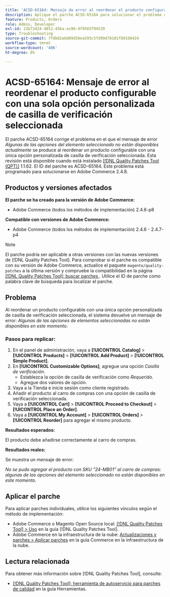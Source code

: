 ```yaml
---
title: 'ACSD-65164: Mensaje de error al reordenar el producto configurable con una sola opción personalizada de casilla de verificación seleccionada'
description: Aplique el parche ACSD-65164 para solucionar el problema de Adobe Commerce donde aparece el mensaje de error *Algunas de las opciones del elemento seleccionado no están disponibles actualmente* al reordenar un producto configurable con una sola opción personalizada de casilla de verificación seleccionada.
feature: Products, Orders
role: Admin, Developer
exl-id: 22b72d24-4852-45ba-ac98-df9565f94539
type: Troubleshooting
source-git-commit: 7fdb02a6d89d50ea593c5fd99d78101f89198424
workflow-type: tm+mt
source-wordcount: '406'
ht-degree: 0%

---
```


# ACSD-65164: Mensaje de error al reordenar el producto configurable con una sola opción personalizada de casilla de verificación seleccionada

El parche ACSD-65164 corrige el problema en el que el mensaje de error *Algunas de las opciones del elemento seleccionado no están disponibles actualmente* se produce al reordenar un producto configurable con una única opción personalizada de casilla de verificación seleccionada. Esta revisión está disponible cuando está instalado [[!DNL Quality Patches Tool (QPT)]](/help/tools/quality-patches-tool/quality-patches-tool-to-self-serve-quality-patches.md) 1.1.62. El ID del parche es ACSD-65164. Este problema está programado para solucionarse en Adobe Commerce 2.4.8.

## Productos y versiones afectados

**El parche se ha creado para la versión de Adobe Commerce:**

* Adobe Commerce (todos los métodos de implementación) 2.4.6-p8

**Compatible con versiones de Adobe Commerce:**

* Adobe Commerce (todos los métodos de implementación) 2.4.6 - 2.4.7-p4

>[!NOTE]
>
>El parche podría ser aplicable a otras versiones con las nuevas versiones de [!DNL Quality Patches Tool]. Para comprobar si el parche es compatible con su versión de Adobe Commerce, actualice el paquete `magento/quality-patches` a la última versión y compruebe la compatibilidad en la página [[!DNL Quality Patches Tool]: buscar parches ](https://experienceleague.adobe.com/tools/commerce-quality-patches/index.html?lang=es). Utilice el ID de parche como palabra clave de búsqueda para localizar el parche.

## Problema

Al reordenar un producto configurable con una única opción personalizada de casilla de verificación seleccionada, el sistema devuelve un mensaje de error: *Algunas de las opciones de elementos seleccionadas no están disponibles en este momento*.

### Pasos para replicar:

1. En el panel de administración, vaya a **[!UICONTROL Catalog]** > **[!UICONTROL Products]** > **[!UICONTROL Add Product]** > **[!UICONTROL Simple Product]**.
1. En **[!UICONTROL Customizable Options]**, agregue una opción *Casilla de verificación*.
   * Establezca la opción de casilla de verificación como *Requerido*.
   * Agregue dos valores de opción.
1. Vaya a la Tienda e inicie sesión como cliente registrado.
1. Añadir el producto al carro de compras con una opción de casilla de verificación seleccionada.
1. Vaya a **[!UICONTROL Cart]** > **[!UICONTROL Proceed to Checkout]** > **[!UICONTROL Place an Order]**.
1. Vaya a **[!UICONTROL My Account]** > **[!UICONTROL Orders]** > **[!UICONTROL Reorder]** para agregar el mismo producto.

**Resultados esperados:**

El producto debe añadirse correctamente al carro de compras.

**Resultados reales:**

Se muestra un mensaje de error:

*No se pudo agregar el producto con SKU &quot;24-MB01&quot; al carro de compras: algunas de las opciones del elemento seleccionado no están disponibles en este momento.*

## Aplicar el parche

Para aplicar parches individuales, utilice los siguientes vínculos según el método de implementación:

* Adobe Commerce o Magento Open Source local: [[!DNL Quality Patches Tool] > Uso](/help/tools/quality-patches-tool/usage.md) en la guía [!DNL Quality Patches Tool].
* Adobe Commerce en la infraestructura de la nube: [Actualizaciones y parches > Aplicar parches](https://experienceleague.adobe.com/docs/commerce-cloud-service/user-guide/develop/upgrade/apply-patches.html?lang=es) en la guía Commerce en la infraestructura de la nube.

## Lectura relacionada

Para obtener más información sobre [!DNL Quality Patches Tool], consulte:

* [[!DNL Quality Patches Tool]: herramienta de autoservicio para parches de calidad](/help/tools/quality-patches-tool/quality-patches-tool-to-self-serve-quality-patches.md) en la guía Herramientas.
